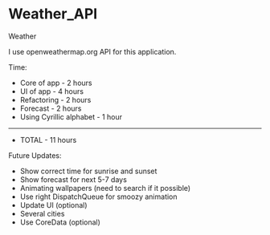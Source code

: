 # Weather_API
Weather

I use openweathermap.org API for this application.

Time:
- Core of app - 2 hours
- UI of app - 4 hours
- Refactoring - 2 hours
- Forecast - 2 hours
- Using Cyrillic alphabet - 1 hour
----------------------------------
- TOTAL - 11 hours

Future Updates:
- Show correct time for sunrise and sunset
- Show forecast for next 5-7 days
- Animating wallpapers (need to search if it possible)
- Use right DispatchQueue for smoozy animation
- Update UI (optional)
- Several cities
- Use CoreData (optional)
